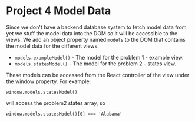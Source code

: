 # Project 4 Model Data

Since we don't have a backend database system to fetch model data from yet we stuff the model data into the DOM so it will be accessible to the views.  We add an object property named `models` to the DOM that contains the model data for the different views.

* `models.exampleModel()` - The model for the problem 1 - example view.
* `models.statesModel()`  - The model for the problem 2 - states view.

These models can be accessed from the React controller of the view under the window property. For example:

    window.models.statesModel()

will access the problem2 states array, so

    window.models.statesModel()[0] === 'Alabama'